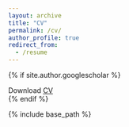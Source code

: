```yaml
---
layout: archive
title: "CV"
permalink: /cv/
author_profile: true
redirect_from:
  - /resume
---
```


{% if site.author.googlescholar %}
  <div class="wordwrap">Download <a href="{{ https://academicpages.github.io/files/CV.pdf }}">CV</a></div>
{% endif %}

{% include base_path %}
